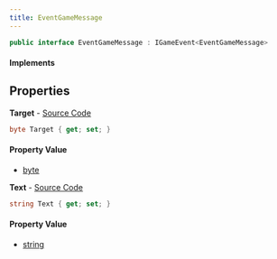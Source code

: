 ```yaml
---
title: EventGameMessage
---
```


```csharp
public interface EventGameMessage : IGameEvent<EventGameMessage>
```

#### Implements

## Properties

**Target** - [Source Code](https://github.com/swiftly-solution/swiftlys2/blob/master/managed/src/SwiftlyS2.Generated/GameEvents/Interfaces/EventGameMessage.cs#L23)

```csharp
byte Target { get; set; }
```

#### Property Value

- [byte](https://learn.microsoft.com/dotnet/api/system.byte)

**Text** - [Source Code](https://github.com/swiftly-solution/swiftlys2/blob/master/managed/src/SwiftlyS2.Generated/GameEvents/Interfaces/EventGameMessage.cs#L30)

```csharp
string Text { get; set; }
```

#### Property Value

- [string](https://learn.microsoft.com/dotnet/api/system.string)


